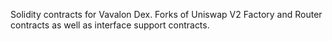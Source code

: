 Solidity contracts for Vavalon Dex. Forks of Uniswap V2 Factory and Router contracts as well as interface support contracts.